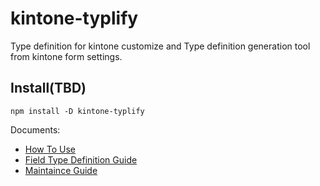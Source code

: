 # kintone-typlify

Type definition for kintone customize and 
Type definition generation tool from kintone form settings.

## Install(TBD)

```
npm install -D kintone-typlify
```

Documents:
- [How To Use](./docs/how-to-use.md)
- [Field Type Definition Guide](./docs/field-type-definition-guide.md)
- [Maintaince Guide](./docs/maintainance-guide.md)
